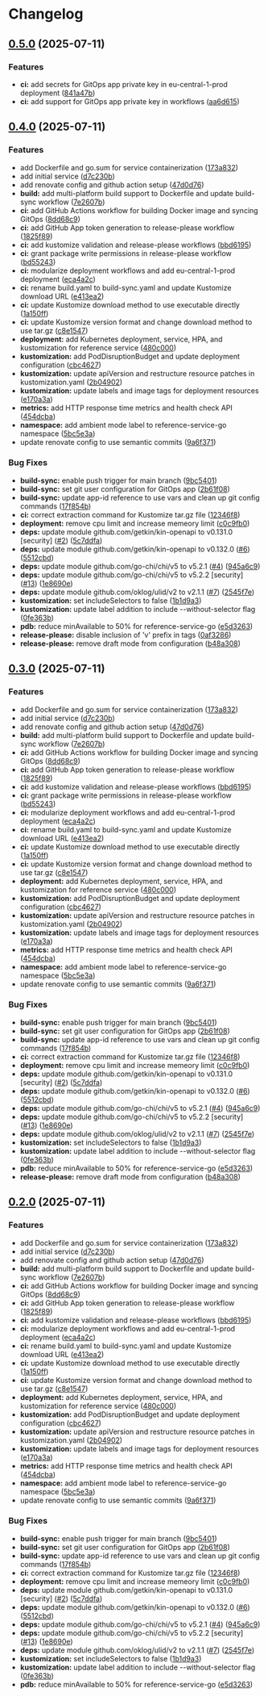 # Changelog

## [0.5.0](https://github.com/monkescience/reference-service-go/compare/0.4.0...0.5.0) (2025-07-11)


### Features

* **ci:** add secrets for GitOps app private key in eu-central-1-prod deployment ([841a47b](https://github.com/monkescience/reference-service-go/commit/841a47b3515c3e00ecf0d89f0164c4e64bd2464f))
* **ci:** add support for GitOps app private key in workflows ([aa6d615](https://github.com/monkescience/reference-service-go/commit/aa6d615ff8a199b9a92aab23876be834c3c8237e))

## [0.4.0](https://github.com/monkescience/reference-service-go/compare/0.3.0...0.4.0) (2025-07-11)


### Features

* add Dockerfile and go.sum for service containerization ([173a832](https://github.com/monkescience/reference-service-go/commit/173a8320ba25a016e2ea45aac4a1c34c2ca09a4a))
* add initial service ([d7c230b](https://github.com/monkescience/reference-service-go/commit/d7c230b997b08b0944437bbdf8ac292f8c324f6b))
* add renovate config and github action setup ([47d0d76](https://github.com/monkescience/reference-service-go/commit/47d0d766e176b588c76abd18b5f4008caad43b6c))
* **build:** add multi-platform build support to Dockerfile and update build-sync workflow ([7e2607b](https://github.com/monkescience/reference-service-go/commit/7e2607be7eed098ff36030b027adf0160d2a451d))
* **ci:** add GitHub Actions workflow for building Docker image and syncing GitOps ([8dd68c9](https://github.com/monkescience/reference-service-go/commit/8dd68c9179016c373d847ffbee8587d59834c7fd))
* **ci:** add GitHub App token generation to release-please workflow ([1825f89](https://github.com/monkescience/reference-service-go/commit/1825f895adf109b790123405fccd85096fa62092))
* **ci:** add kustomize validation and release-please workflows ([bbd6195](https://github.com/monkescience/reference-service-go/commit/bbd6195741aa65b1e8857343a2db08ffe8ab24f8))
* **ci:** grant package write permissions in release-please workflow ([bd55243](https://github.com/monkescience/reference-service-go/commit/bd55243f669a380be0a8376de7c6a42b5c6cbd87))
* **ci:** modularize deployment workflows and add eu-central-1-prod deployment ([eca4a2c](https://github.com/monkescience/reference-service-go/commit/eca4a2cc0388b411bc5acb460cfc2c4276e4c768))
* **ci:** rename build.yaml to build-sync.yaml and update Kustomize download URL ([e413ea2](https://github.com/monkescience/reference-service-go/commit/e413ea209fb82eee60e24217cb315aa1224a8e79))
* **ci:** update Kustomize download method to use executable directly ([1a150ff](https://github.com/monkescience/reference-service-go/commit/1a150ff2f52e57bdaf141d7f181ba032d1ed5354))
* **ci:** update Kustomize version format and change download method to use tar.gz ([c8e1547](https://github.com/monkescience/reference-service-go/commit/c8e1547fe2e5a4024dd50186d81c75b42be764ed))
* **deployment:** add Kubernetes deployment, service, HPA, and kustomization for reference service ([480c000](https://github.com/monkescience/reference-service-go/commit/480c000dd2c0d4e1a2b2c491689e98b53e83270b))
* **kustomization:** add PodDisruptionBudget and update deployment configuration ([cbc4627](https://github.com/monkescience/reference-service-go/commit/cbc46277800775c8487bf36e0b5a6e2edbe333b2))
* **kustomization:** update apiVersion and restructure resource patches in kustomization.yaml ([2b04902](https://github.com/monkescience/reference-service-go/commit/2b049021e5c149d87207fcbaa55e4b0ec2e941ca))
* **kustomization:** update labels and image tags for deployment resources ([e170a3a](https://github.com/monkescience/reference-service-go/commit/e170a3a08775d9871adc035463697cb10756c35a))
* **metrics:** add HTTP response time metrics and health check API ([454dcba](https://github.com/monkescience/reference-service-go/commit/454dcba865664dfe68344a44fa00f148a9081d88))
* **namespace:** add ambient mode label to reference-service-go namespace ([5bc5e3a](https://github.com/monkescience/reference-service-go/commit/5bc5e3aa9df73a9ec3679a7d813d05a2f174eea5))
* update renovate config to use semantic commits ([9a6f371](https://github.com/monkescience/reference-service-go/commit/9a6f371f269cac1ae9106c8d1281583708e36cf8))


### Bug Fixes

* **build-sync:** enable push trigger for main branch ([9bc5401](https://github.com/monkescience/reference-service-go/commit/9bc540154858a58ac54e34d7657780f69cd9709f))
* **build-sync:** set git user configuration for GitOps app ([2b61f08](https://github.com/monkescience/reference-service-go/commit/2b61f088da64e0b64e5c1c89c21c48f83903db99))
* **build-sync:** update app-id reference to use vars and clean up git config commands ([17f854b](https://github.com/monkescience/reference-service-go/commit/17f854b6d0c8fdcb5ef50975f1c7801cde600429))
* **ci:** correct extraction command for Kustomize tar.gz file ([12346f8](https://github.com/monkescience/reference-service-go/commit/12346f8358ac44b1dcd8ca349dd5354963553ae0))
* **deployment:** remove cpu limit and increase memeory limit ([c0c9fb0](https://github.com/monkescience/reference-service-go/commit/c0c9fb05a48f0efe67402a42861b3ae670b30292))
* **deps:** update module github.com/getkin/kin-openapi to v0.131.0 [security] ([#2](https://github.com/monkescience/reference-service-go/issues/2)) ([5c7ddfa](https://github.com/monkescience/reference-service-go/commit/5c7ddfa43cd5fdc352eb4a6bec860ea1b7521a51))
* **deps:** update module github.com/getkin/kin-openapi to v0.132.0 ([#6](https://github.com/monkescience/reference-service-go/issues/6)) ([5512cbd](https://github.com/monkescience/reference-service-go/commit/5512cbd3268b37be628618146ec19c94d03f0957))
* **deps:** update module github.com/go-chi/chi/v5 to v5.2.1 ([#4](https://github.com/monkescience/reference-service-go/issues/4)) ([945a6c9](https://github.com/monkescience/reference-service-go/commit/945a6c9b3a7061bb7e6224857f6164cde26d1426))
* **deps:** update module github.com/go-chi/chi/v5 to v5.2.2 [security] ([#13](https://github.com/monkescience/reference-service-go/issues/13)) ([1e8690e](https://github.com/monkescience/reference-service-go/commit/1e8690e41e8c5cf1875ab386271d90faad03f77b))
* **deps:** update module github.com/oklog/ulid/v2 to v2.1.1 ([#7](https://github.com/monkescience/reference-service-go/issues/7)) ([2545f7e](https://github.com/monkescience/reference-service-go/commit/2545f7edd01f6eefc8cf36c842730fff8b90f791))
* **kustomization:** set includeSelectors to false ([1b1d9a3](https://github.com/monkescience/reference-service-go/commit/1b1d9a30d6edc00955851473e3208e68d07aaacf))
* **kustomization:** update label addition to include --without-selector flag ([0fe363b](https://github.com/monkescience/reference-service-go/commit/0fe363b7d86f95db09efd86a1c479fd4ad8e7886))
* **pdb:** reduce minAvailable to 50% for reference-service-go ([e5d3263](https://github.com/monkescience/reference-service-go/commit/e5d32630a7b8975dee61dbc55cfff925f60af859))
* **release-please:** disable inclusion of 'v' prefix in tags ([0af3286](https://github.com/monkescience/reference-service-go/commit/0af32864102e4f4b276a9606bd0f8928f2735e7b))
* **release-please:** remove draft mode from configuration ([b48a308](https://github.com/monkescience/reference-service-go/commit/b48a3082488cf50cb2ed7f1e7d6b793ee81abb50))

## [0.3.0](https://github.com/monkescience/reference-service-go/compare/v0.2.0...v0.3.0) (2025-07-11)


### Features

* add Dockerfile and go.sum for service containerization ([173a832](https://github.com/monkescience/reference-service-go/commit/173a8320ba25a016e2ea45aac4a1c34c2ca09a4a))
* add initial service ([d7c230b](https://github.com/monkescience/reference-service-go/commit/d7c230b997b08b0944437bbdf8ac292f8c324f6b))
* add renovate config and github action setup ([47d0d76](https://github.com/monkescience/reference-service-go/commit/47d0d766e176b588c76abd18b5f4008caad43b6c))
* **build:** add multi-platform build support to Dockerfile and update build-sync workflow ([7e2607b](https://github.com/monkescience/reference-service-go/commit/7e2607be7eed098ff36030b027adf0160d2a451d))
* **ci:** add GitHub Actions workflow for building Docker image and syncing GitOps ([8dd68c9](https://github.com/monkescience/reference-service-go/commit/8dd68c9179016c373d847ffbee8587d59834c7fd))
* **ci:** add GitHub App token generation to release-please workflow ([1825f89](https://github.com/monkescience/reference-service-go/commit/1825f895adf109b790123405fccd85096fa62092))
* **ci:** add kustomize validation and release-please workflows ([bbd6195](https://github.com/monkescience/reference-service-go/commit/bbd6195741aa65b1e8857343a2db08ffe8ab24f8))
* **ci:** grant package write permissions in release-please workflow ([bd55243](https://github.com/monkescience/reference-service-go/commit/bd55243f669a380be0a8376de7c6a42b5c6cbd87))
* **ci:** modularize deployment workflows and add eu-central-1-prod deployment ([eca4a2c](https://github.com/monkescience/reference-service-go/commit/eca4a2cc0388b411bc5acb460cfc2c4276e4c768))
* **ci:** rename build.yaml to build-sync.yaml and update Kustomize download URL ([e413ea2](https://github.com/monkescience/reference-service-go/commit/e413ea209fb82eee60e24217cb315aa1224a8e79))
* **ci:** update Kustomize download method to use executable directly ([1a150ff](https://github.com/monkescience/reference-service-go/commit/1a150ff2f52e57bdaf141d7f181ba032d1ed5354))
* **ci:** update Kustomize version format and change download method to use tar.gz ([c8e1547](https://github.com/monkescience/reference-service-go/commit/c8e1547fe2e5a4024dd50186d81c75b42be764ed))
* **deployment:** add Kubernetes deployment, service, HPA, and kustomization for reference service ([480c000](https://github.com/monkescience/reference-service-go/commit/480c000dd2c0d4e1a2b2c491689e98b53e83270b))
* **kustomization:** add PodDisruptionBudget and update deployment configuration ([cbc4627](https://github.com/monkescience/reference-service-go/commit/cbc46277800775c8487bf36e0b5a6e2edbe333b2))
* **kustomization:** update apiVersion and restructure resource patches in kustomization.yaml ([2b04902](https://github.com/monkescience/reference-service-go/commit/2b049021e5c149d87207fcbaa55e4b0ec2e941ca))
* **kustomization:** update labels and image tags for deployment resources ([e170a3a](https://github.com/monkescience/reference-service-go/commit/e170a3a08775d9871adc035463697cb10756c35a))
* **metrics:** add HTTP response time metrics and health check API ([454dcba](https://github.com/monkescience/reference-service-go/commit/454dcba865664dfe68344a44fa00f148a9081d88))
* **namespace:** add ambient mode label to reference-service-go namespace ([5bc5e3a](https://github.com/monkescience/reference-service-go/commit/5bc5e3aa9df73a9ec3679a7d813d05a2f174eea5))
* update renovate config to use semantic commits ([9a6f371](https://github.com/monkescience/reference-service-go/commit/9a6f371f269cac1ae9106c8d1281583708e36cf8))


### Bug Fixes

* **build-sync:** enable push trigger for main branch ([9bc5401](https://github.com/monkescience/reference-service-go/commit/9bc540154858a58ac54e34d7657780f69cd9709f))
* **build-sync:** set git user configuration for GitOps app ([2b61f08](https://github.com/monkescience/reference-service-go/commit/2b61f088da64e0b64e5c1c89c21c48f83903db99))
* **build-sync:** update app-id reference to use vars and clean up git config commands ([17f854b](https://github.com/monkescience/reference-service-go/commit/17f854b6d0c8fdcb5ef50975f1c7801cde600429))
* **ci:** correct extraction command for Kustomize tar.gz file ([12346f8](https://github.com/monkescience/reference-service-go/commit/12346f8358ac44b1dcd8ca349dd5354963553ae0))
* **deployment:** remove cpu limit and increase memeory limit ([c0c9fb0](https://github.com/monkescience/reference-service-go/commit/c0c9fb05a48f0efe67402a42861b3ae670b30292))
* **deps:** update module github.com/getkin/kin-openapi to v0.131.0 [security] ([#2](https://github.com/monkescience/reference-service-go/issues/2)) ([5c7ddfa](https://github.com/monkescience/reference-service-go/commit/5c7ddfa43cd5fdc352eb4a6bec860ea1b7521a51))
* **deps:** update module github.com/getkin/kin-openapi to v0.132.0 ([#6](https://github.com/monkescience/reference-service-go/issues/6)) ([5512cbd](https://github.com/monkescience/reference-service-go/commit/5512cbd3268b37be628618146ec19c94d03f0957))
* **deps:** update module github.com/go-chi/chi/v5 to v5.2.1 ([#4](https://github.com/monkescience/reference-service-go/issues/4)) ([945a6c9](https://github.com/monkescience/reference-service-go/commit/945a6c9b3a7061bb7e6224857f6164cde26d1426))
* **deps:** update module github.com/go-chi/chi/v5 to v5.2.2 [security] ([#13](https://github.com/monkescience/reference-service-go/issues/13)) ([1e8690e](https://github.com/monkescience/reference-service-go/commit/1e8690e41e8c5cf1875ab386271d90faad03f77b))
* **deps:** update module github.com/oklog/ulid/v2 to v2.1.1 ([#7](https://github.com/monkescience/reference-service-go/issues/7)) ([2545f7e](https://github.com/monkescience/reference-service-go/commit/2545f7edd01f6eefc8cf36c842730fff8b90f791))
* **kustomization:** set includeSelectors to false ([1b1d9a3](https://github.com/monkescience/reference-service-go/commit/1b1d9a30d6edc00955851473e3208e68d07aaacf))
* **kustomization:** update label addition to include --without-selector flag ([0fe363b](https://github.com/monkescience/reference-service-go/commit/0fe363b7d86f95db09efd86a1c479fd4ad8e7886))
* **pdb:** reduce minAvailable to 50% for reference-service-go ([e5d3263](https://github.com/monkescience/reference-service-go/commit/e5d32630a7b8975dee61dbc55cfff925f60af859))
* **release-please:** remove draft mode from configuration ([b48a308](https://github.com/monkescience/reference-service-go/commit/b48a3082488cf50cb2ed7f1e7d6b793ee81abb50))

## [0.2.0](https://github.com/monkescience/reference-service-go/compare/v0.1.0...v0.2.0) (2025-07-11)


### Features

* add Dockerfile and go.sum for service containerization ([173a832](https://github.com/monkescience/reference-service-go/commit/173a8320ba25a016e2ea45aac4a1c34c2ca09a4a))
* add initial service ([d7c230b](https://github.com/monkescience/reference-service-go/commit/d7c230b997b08b0944437bbdf8ac292f8c324f6b))
* add renovate config and github action setup ([47d0d76](https://github.com/monkescience/reference-service-go/commit/47d0d766e176b588c76abd18b5f4008caad43b6c))
* **build:** add multi-platform build support to Dockerfile and update build-sync workflow ([7e2607b](https://github.com/monkescience/reference-service-go/commit/7e2607be7eed098ff36030b027adf0160d2a451d))
* **ci:** add GitHub Actions workflow for building Docker image and syncing GitOps ([8dd68c9](https://github.com/monkescience/reference-service-go/commit/8dd68c9179016c373d847ffbee8587d59834c7fd))
* **ci:** add GitHub App token generation to release-please workflow ([1825f89](https://github.com/monkescience/reference-service-go/commit/1825f895adf109b790123405fccd85096fa62092))
* **ci:** add kustomize validation and release-please workflows ([bbd6195](https://github.com/monkescience/reference-service-go/commit/bbd6195741aa65b1e8857343a2db08ffe8ab24f8))
* **ci:** modularize deployment workflows and add eu-central-1-prod deployment ([eca4a2c](https://github.com/monkescience/reference-service-go/commit/eca4a2cc0388b411bc5acb460cfc2c4276e4c768))
* **ci:** rename build.yaml to build-sync.yaml and update Kustomize download URL ([e413ea2](https://github.com/monkescience/reference-service-go/commit/e413ea209fb82eee60e24217cb315aa1224a8e79))
* **ci:** update Kustomize download method to use executable directly ([1a150ff](https://github.com/monkescience/reference-service-go/commit/1a150ff2f52e57bdaf141d7f181ba032d1ed5354))
* **ci:** update Kustomize version format and change download method to use tar.gz ([c8e1547](https://github.com/monkescience/reference-service-go/commit/c8e1547fe2e5a4024dd50186d81c75b42be764ed))
* **deployment:** add Kubernetes deployment, service, HPA, and kustomization for reference service ([480c000](https://github.com/monkescience/reference-service-go/commit/480c000dd2c0d4e1a2b2c491689e98b53e83270b))
* **kustomization:** add PodDisruptionBudget and update deployment configuration ([cbc4627](https://github.com/monkescience/reference-service-go/commit/cbc46277800775c8487bf36e0b5a6e2edbe333b2))
* **kustomization:** update apiVersion and restructure resource patches in kustomization.yaml ([2b04902](https://github.com/monkescience/reference-service-go/commit/2b049021e5c149d87207fcbaa55e4b0ec2e941ca))
* **kustomization:** update labels and image tags for deployment resources ([e170a3a](https://github.com/monkescience/reference-service-go/commit/e170a3a08775d9871adc035463697cb10756c35a))
* **metrics:** add HTTP response time metrics and health check API ([454dcba](https://github.com/monkescience/reference-service-go/commit/454dcba865664dfe68344a44fa00f148a9081d88))
* **namespace:** add ambient mode label to reference-service-go namespace ([5bc5e3a](https://github.com/monkescience/reference-service-go/commit/5bc5e3aa9df73a9ec3679a7d813d05a2f174eea5))
* update renovate config to use semantic commits ([9a6f371](https://github.com/monkescience/reference-service-go/commit/9a6f371f269cac1ae9106c8d1281583708e36cf8))


### Bug Fixes

* **build-sync:** enable push trigger for main branch ([9bc5401](https://github.com/monkescience/reference-service-go/commit/9bc540154858a58ac54e34d7657780f69cd9709f))
* **build-sync:** set git user configuration for GitOps app ([2b61f08](https://github.com/monkescience/reference-service-go/commit/2b61f088da64e0b64e5c1c89c21c48f83903db99))
* **build-sync:** update app-id reference to use vars and clean up git config commands ([17f854b](https://github.com/monkescience/reference-service-go/commit/17f854b6d0c8fdcb5ef50975f1c7801cde600429))
* **ci:** correct extraction command for Kustomize tar.gz file ([12346f8](https://github.com/monkescience/reference-service-go/commit/12346f8358ac44b1dcd8ca349dd5354963553ae0))
* **deployment:** remove cpu limit and increase memeory limit ([c0c9fb0](https://github.com/monkescience/reference-service-go/commit/c0c9fb05a48f0efe67402a42861b3ae670b30292))
* **deps:** update module github.com/getkin/kin-openapi to v0.131.0 [security] ([#2](https://github.com/monkescience/reference-service-go/issues/2)) ([5c7ddfa](https://github.com/monkescience/reference-service-go/commit/5c7ddfa43cd5fdc352eb4a6bec860ea1b7521a51))
* **deps:** update module github.com/getkin/kin-openapi to v0.132.0 ([#6](https://github.com/monkescience/reference-service-go/issues/6)) ([5512cbd](https://github.com/monkescience/reference-service-go/commit/5512cbd3268b37be628618146ec19c94d03f0957))
* **deps:** update module github.com/go-chi/chi/v5 to v5.2.1 ([#4](https://github.com/monkescience/reference-service-go/issues/4)) ([945a6c9](https://github.com/monkescience/reference-service-go/commit/945a6c9b3a7061bb7e6224857f6164cde26d1426))
* **deps:** update module github.com/go-chi/chi/v5 to v5.2.2 [security] ([#13](https://github.com/monkescience/reference-service-go/issues/13)) ([1e8690e](https://github.com/monkescience/reference-service-go/commit/1e8690e41e8c5cf1875ab386271d90faad03f77b))
* **deps:** update module github.com/oklog/ulid/v2 to v2.1.1 ([#7](https://github.com/monkescience/reference-service-go/issues/7)) ([2545f7e](https://github.com/monkescience/reference-service-go/commit/2545f7edd01f6eefc8cf36c842730fff8b90f791))
* **kustomization:** set includeSelectors to false ([1b1d9a3](https://github.com/monkescience/reference-service-go/commit/1b1d9a30d6edc00955851473e3208e68d07aaacf))
* **kustomization:** update label addition to include --without-selector flag ([0fe363b](https://github.com/monkescience/reference-service-go/commit/0fe363b7d86f95db09efd86a1c479fd4ad8e7886))
* **pdb:** reduce minAvailable to 50% for reference-service-go ([e5d3263](https://github.com/monkescience/reference-service-go/commit/e5d32630a7b8975dee61dbc55cfff925f60af859))
